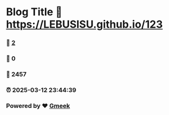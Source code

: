 # Blog Title :link: https://LEBUSISU.github.io/123 
### :page_facing_up: [2](https://LEBUSISU.github.io/123/tag.html) 
### :speech_balloon: 0 
### :hibiscus: 2457 
### :alarm_clock: 2025-03-12 23:44:39 
### Powered by :heart: [Gmeek](https://github.com/Meekdai/Gmeek)
